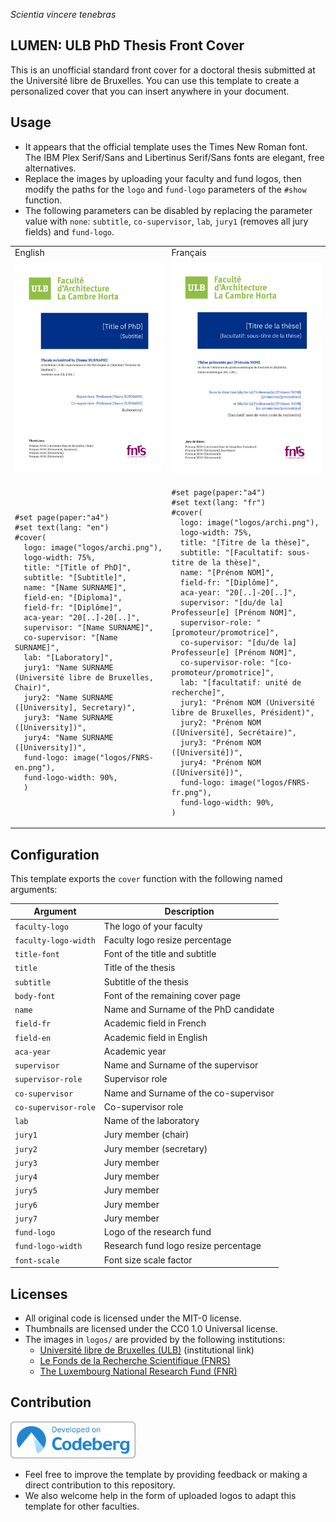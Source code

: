 <!--
SPDX-FileCopyrightText: 2025 Julien Rippinger <https://julienrippinger.eu>

SPDX-License-Identifier: MIT-0
-->

_Scientia vincere tenebras_

## LUMEN: ULB PhD Thesis Front Cover

This is an unofficial standard front cover for a doctoral thesis submitted at the Université libre de Bruxelles.
You can use this template to create a personalized cover that you can insert anywhere in your document.

## Usage

+ It appears that the official template uses the Times New Roman font. The IBM Plex Serif/Sans and Libertinus Serif/Sans fonts are elegant, free alternatives.
+ Replace the images by uploading your faculty and fund logos, then modify the paths for the `logo` and `fund-logo` parameters of the `#show` function.
+ The following parameters can be disabled by replacing the parameter value with `none`: `subtitle`, `co-supervisor`, `lab`, `jury1` (removes all jury fields) and `fund-logo`.

<table>
<tr>
<td>English</td>
<td>Français</td>
</tr>
<tr>
<td><img src="./img/thumbnail-en.png" alt="english-cover-example" width="400"/></td>
<td><img src="./img/thumbnail-fr.png" alt="french-cover-example" width="400"/></td>
</tr>
<tr>
<td>

```typst
#set page(paper:"a4")
#set text(lang: "en")
#cover(
  logo: image("logos/archi.png"),
  logo-width: 75%,
  title: "[Title of PhD]",
  subtitle: "[Subtitle]",
  name: "[Name SURNAME]",
  field-en: "[Diploma]",
  field-fr: "[Diplôme]",
  aca-year: "20[..]-20[..]",
  supervisor: "[Name SURNAME]",
  co-supervisor: "[Name SURNAME]",
  lab: "[Laboratory]",
  jury1: "Name SURNAME (Université libre de Bruxelles, Chair)",
  jury2: "Name SURNAME ([University], Secretary)",
  jury3: "Name SURNAME ([University])",
  jury4: "Name SURNAME ([University])",
  fund-logo: image("logos/FNRS-en.png"),
  fund-logo-width: 90%,
  )
```

</td>

<td>

```typst
#set page(paper:"a4")
#set text(lang: "fr")
#cover(
  logo: image("logos/archi.png"),
  logo-width: 75%,
  title: "[Titre de la thèse]",
  subtitle: "[Facultatif: sous-titre de la thèse]",
  name: "[Prénom NOM]",
  field-fr: "[Diplôme]",
  aca-year: "20[..]-20[..]",
  supervisor: "[du/de la] Professeur[e] [Prénom NOM]",
  supervisor-role: "[promoteur/promotrice]",
  co-supervisor: "[du/de la] Professeur[e] [Prénom NOM]",
  co-supervisor-role: "[co-promoteur/promotrice]",
  lab: "[facultatif: unité de recherche]",
  jury1: "Prénom NOM (Université libre de Bruxelles, Président)",
  jury2: "Prénom NOM ([Université], Secrétaire)",
  jury3: "Prénom NOM ([Université])",
  jury4: "Prénom NOM ([Université])",
  fund-logo: image("logos/FNRS-fr.png"),
  fund-logo-width: 90%,
)
```

</td>
</tr>
</table>

## Configuration

This template exports the `cover` function with the following named arguments:

| Argument | Description |
| --- | --- |
| `faculty-logo` | The logo of your faculty |
| `faculty-logo-width` |  Faculty logo resize percentage |
| `title-font` | Font of the title and subtitle |
| `title` | Title of the thesis |
| `subtitle` | Subtitle of the thesis |
| `body-font` | Font of the remaining cover page |
| `name` | Name and Surname of the PhD candidate |
| `field-fr` | Academic field in French |
| `field-en` | Academic field in English |
| `aca-year` | Academic year |
| `supervisor` | Name and Surname of the supervisor |
| `supervisor-role` | Supervisor role |
| `co-supervisor` | Name and Surname of the co-supervisor |
| `co-supervisor-role` | Co-supervisor role |
| `lab` | Name of the laboratory |
| `jury1` | Jury member (chair) |
| `jury2` | Jury member (secretary) |
| `jury3` | Jury member |
| `jury4` | Jury member |
| `jury5` | Jury member |
| `jury6` | Jury member |
| `jury7` | Jury member |
| `fund-logo` | Logo of the research fund |
| `fund-logo-width` | Research fund logo resize percentage |
| `font-scale` | Font size scale factor |

## Licenses

+ All original code is licensed under the MIT-0 license.
+ Thumbnails are licensed under the CC0 1.0 Universal license.
+ The images in `logos/` are provided by the following institutions:
   + [Université libre de Bruxelles (ULB)](https://portail.ulb.be/fr/communication-et-ressources-documentaires/editer-et-imprimer/graphisme-et-mise-en-page) (institutional link)
   + [Le Fonds de la Recherche Scientifique (FNRS)](https://www.frs-fnrs.be/fr/communication/logos-fnrs)
   + [The Luxembourg National Research Fund (FNR)](https://www.fnr.lu/logo/)

## Contribution

[<img src="./img/codeberg-link.png" title="codeberg-link" width="200">](https://codeberg.org/mononym/typst-ulb-phd-cover)

+ Feel free to improve the template by providing feedback or making a direct contribution to this repository.
+ We also welcome help in the form of uploaded logos to adapt this template for other faculties.

